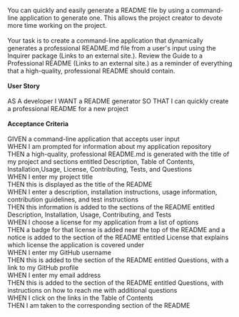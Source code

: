 You can quickly and easily generate a README file by using a command-line application to generate one. This allows the project creator to devote more time working on the project.
<br><br>
Your task is to create a command-line application that dynamically generates a professional README.md file from a user's input using the Inquirer package (Links to an external site.). Review the Guide to a Professional README (Links to an external site.) as a reminder of everything that a high-quality, professional README should contain. 
<br><br>
**User Story**
<br><br>
AS A developer
I WANT a README generator
SO THAT I can quickly create a professional README for a new project<br><br>
**Acceptance Criteria**
<br><br>
GIVEN a command-line application that accepts user input<br>
WHEN I am prompted for information about my application repository<br>
THEN a high-quality, professional README.md is generated with the title of my project and sections entitled Description, Table of Contents, Installation,Usage, License, Contributing, Tests, and Questions<br>
WHEN I enter my project title<br>
THEN this is displayed as the title of the README<br>
WHEN I enter a description, installation instructions, usage information, contribution guidelines, and test instructions<br>
THEN this information is added to the sections of the README entitled Description, Installation, Usage, Contributing, and Tests<br>
WHEN I choose a license for my application from a list of options<br>
THEN a badge for that license is added near the top of the README and a notice is added to the section of the README entitled License that explains which license the application is covered under<br>
WHEN I enter my GitHub username<br>
THEN this is added to the section of the README entitled Questions, with a link to my GitHub profile<br>
WHEN I enter my email address<br>
THEN this is added to the section of the README entitled Questions, with instructions on how to reach me with additional questions<br>
WHEN I click on the links in the Table of Contents<br>
THEN I am taken to the corresponding section of the README<br>
